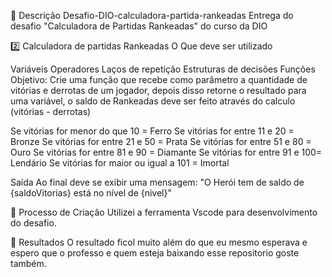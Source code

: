 📒 Descrição
Desafio-DIO-calculadora-partida-rankeadas
Entrega do desafio "Calculadora de Partidas Rankeadas" do curso da DIO

2️⃣ Calculadora de partidas Rankeadas
O Que deve ser utilizado

Variáveis
Operadores
Laços de repetição
Estruturas de decisões
Funções
Objetivo:
Crie uma função que recebe como parâmetro a quantidade de vitórias e derrotas de um jogador, depois disso retorne o resultado para uma variável, o saldo de Rankeadas deve ser feito através do calculo (vitórias - derrotas)

Se vitórias for menor do que 10 = Ferro
Se vitórias for entre 11 e 20 = Bronze
Se vitórias for entre 21 e 50 = Prata
Se vitórias for entre 51 e 80 = Ouro
Se vitórias for entre 81 e 90 = Diamante
Se vitórias for entre 91 e 100= Lendário
Se vitórias for maior ou igual a 101 = Imortal

Saída
Ao final deve se exibir uma mensagem: "O Herói tem de saldo de {saldoVitorias} está no nível de {nivel}"


🧐 Processo de Criação
Utilizei a ferramenta Vscode para desenvolvimento do desafio.

🚀 Resultados
O resultado ficol muito além do que eu mesmo esperava e espero que o professo e quem esteja baixando esse repositorio goste também.

